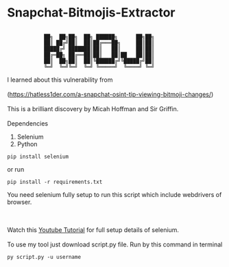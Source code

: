 # Snapchat-Bitmojis-Extractor
```

            ██╗  ██╗██╗  ██╗ ██████╗      ██╗██╗
            ██║ ██╔╝██║  ██║██╔═══██╗     ██║██║
            █████╔╝ ███████║██║   ██║     ██║██║
            ██╔═██╗ ██╔══██║██║   ██║██   ██║██║
            ██║  ██╗██║  ██║╚██████╔╝╚█████╔╝██║
            ╚═╝  ╚═╝╚═╝  ╚═╝ ╚═════╝  ╚════╝ ╚═╝
```

I learned about this vulnerability from
<br></br>
(https://hatless1der.com/a-snapchat-osint-tip-viewing-bitmoji-changes/)
<br></br>
This is a brilliant discovery by Micah Hoffman and Sir Griffin.
<br></br>
Dependencies
1. Selenium
2. Python
```
pip install selenium
```
or run
```
pip install -r requirements.txt
```

You need selenium fully setup to run this script which include webdrivers of browser.

<br></br>
Watch this [Youtube Tutorial](https://www.youtube.com/watch?v=Xjv1sY630Uc&list=PLzMcBGfZo4-n40rB1XaJ0ak1bemvlqumQ) for full setup details of selenium.
<br></br>
To use my tool just download  script.py file.
Run by this command in terminal
```
py script.py -u username
```
